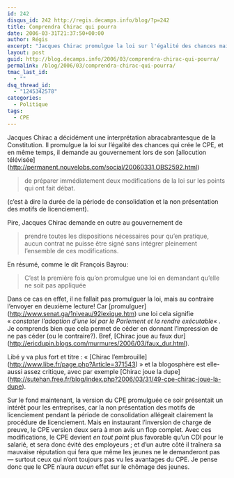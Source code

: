 ```yaml
---
id: 242
disqus_id: 242 http://regis.decamps.info/blog/?p=242
title: Comprendra Chirac qui pourra
date: 2006-03-31T21:37:50+00:00
author: Régis
excerpt: "Jacques Chirac promulgue la loi sur l'égalité des chances mais demande que le CPE ne soit pas appliqué"
layout: post
guid: http://blog.decamps.info/2006/03/comprendra-chirac-qui-pourra/
permalink: /blog/2006/03/comprendra-chirac-qui-pourra/
tmac_last_id:
  - ""
dsq_thread_id:
  - "1245342578"
categories:
  - Politique
tags:
  - CPE
---
```

Jacques Chirac a décidément une interprétation abracabrantesque de la Constitution. Il promulgue la loi sur l’égalité des chances qui crée le CPE, et en même temps, il demande au gouvernement lors de son \[allocution télévisée\](http://permanent.nouvelobs.com/social/20060331.OBS2592.html)

> de préparer immédiatement deux modifications de la loi sur les points qui ont fait débat. 

(c’est à dire la durée de la période de consolidation et la non présentation des motifs de licenciement).

Pire, Jacques Chirac demande en outre au gouvernement de

> prendre toutes les dispositions nécessaires pour qu’en pratique, aucun contrat ne puisse être signé sans intégrer pleinement l’ensemble de ces modifications. 

En résumé, comme le dit François Bayrou:

> C’est la première fois qu’on promulgue une loi en demandant qu’elle ne soit pas appliquée 

Dans ce cas en effet, il ne fallait pas promulguer la loi, mais au contraire l’envoyer en deuxième lecture! Car \[promulguer\](http://www.senat.ga/1niveau/92lexique.htm) une loi cela signifie « _constater l’adoption d’une loi par le Parlement et la rendre exécutable_« . Je comprends bien que cela permet de céder en donnant l’impression de ne pas céder (ou le contraire?). Bref, \[Chirac joue au faux dur\](http://ericdupin.blogs.com/murmures/2006/03/faux_dur.html).

Libé y va plus fort et titre : « \[Chirac l&#8217;embrouille\](http://www.libe.fr/page.php?Article=371543) » et la blogosphère est elle-aussi assez critique, avec par exemple \[Chirac joue la dupe\](http://sutehan.free.fr/blog/index.php?2006/03/31/49-cpe-chirac-joue-la-dupe).

Sur le fond maintenant, la version du CPE promulguée ce soir présentait un intérêt pour les entreprises, car la non présentation des motifs de licenciement pendant la période de consolidation allégeait clairement la procédure de licenciement. Mais en instaurant l’inversion de charge de preuve, le CPE version deux sera à mon avis un flop complet. Avec ces modifications, le CPE devient _en tout point_ plus favorable qu’un CDI pour le salarié, et sera donc évité des employeurs ; et d’un autre côté il traînera sa mauvaise réputation qui fera que même les jeunes ne le demanderont pas &#8212; surtout ceux qui n’ont toujours pas vu les avantages du CPE. Je pense donc que le CPE n’aura _aucun_ effet sur le chômage des jeunes.
